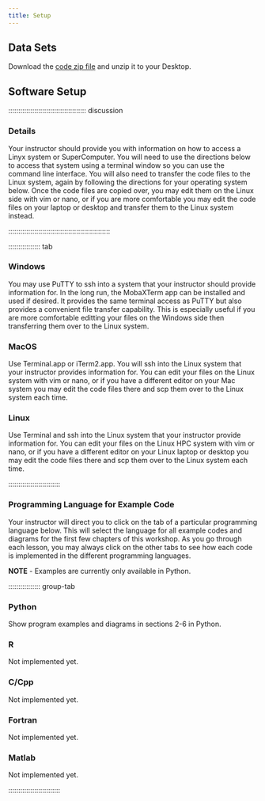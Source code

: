 ```yaml
---
title: Setup
---
```


## Data Sets

<!--
FIXME: place any data you want learners to use in `episodes/data` and then use
       a relative link ( [data zip file](data/lesson-data.zip) ) to provide a
       link to it, replacing the example.com link.
-->
Download the [code zip file](data/code.zip) and unzip it to your Desktop.

## Software Setup

::::::::::::::::::::::::::::::::::::::: discussion

### Details

Your instructor should provide you with information on how to access a
Linyx system or SuperComputer.
You will need to use the directions below to access that system using
a terminal window so you can use the command line interface.
You will also need to transfer the code files to the Linux system, again
by following the directions for your operating system below.
Once the code files are copied over, you may edit them on the Linux side with
vim or nano, or if you are more comfortable you may edit the code files on
your laptop or desktop and transfer them to the Linux system instead.

:::::::::::::::::::::::::::::::::::::::::::::::::::

:::::::::::::::: tab

### Windows

You may use PuTTY to ssh into a system that your instructor should provide
information for.  In the long run, the MobaXTerm app can be installed and used
if desired.  It provides the same terminal access as PuTTY but also provides a
convenient file transfer capability.  This is especially useful if you are more
comfortable editting your files on the Windows side then transferring them over
to the Linux system.

### MacOS

Use Terminal.app or iTerm2.app.  You will ssh into the Linux system that
your instructor provides information for.  You can edit your files on 
the Linux system with vim or nano, or if you have a different editor
on your Mac system you may edit the code files there and scp them
over to the Linux system each time.

### Linux

Use Terminal and ssh into the Linux system that your instructor provide 
information for.  You can edit your files on 
the Linux HPC system with vim or nano, or if you have a different editor
on your Linux laptop or desktop you may edit the code files there and scp them
over to the Linux system each time.

::::::::::::::::::::::::::

### Programming Language for Example Code

Your instructor will direct you to click on the tab of a particular
programming language below.  This will select the language for all
example codes and diagrams for the first few chapters of this workshop.
As you go through each lesson, you may always click on the other tabs
to see how each code is implemented in the different programming
languages.

**NOTE** - Examples are currently only available in Python.

:::::::::::::::: group-tab

### Python

Show program examples and diagrams in sections 2-6 in Python.

### R

Not implemented yet.

### C/Cpp

Not implemented yet.

### Fortran

Not implemented yet.

### Matlab

Not implemented yet.

::::::::::::::::::::::::::


